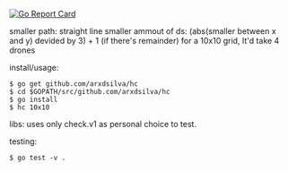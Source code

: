 [![Go Report Card](https://goreportcard.com/badge/github.com/arxdsilva/hc)](https://goreportcard.com/report/github.com/arxdsilva/hc)


smaller path: straight line
smaller ammout of ds: (abs(smaller between x and y) devided by 3) + 1 (if there's remainder)
for a 10x10 grid, It'd take 4 drones

install/usage:
```shell 
$ go get github.com/arxdsilva/hc
$ cd $GOPATH/src/github.com/arxdsilva/hc
$ go install
$ hc 10x10
```

libs: uses only check.v1 as personal choice to test.

testing:
```shell 
$ go test -v .
```